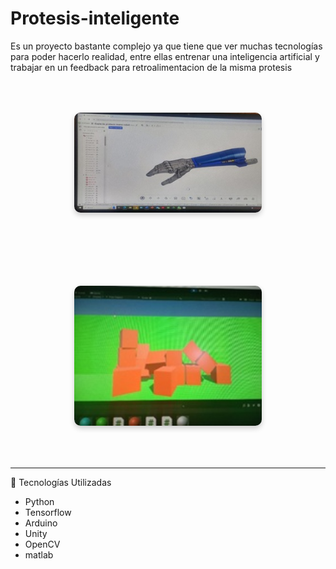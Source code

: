 # Protesis-inteligente
Es un proyecto bastante complejo ya que tiene que ver muchas tecnologías para poder hacerlo realidad, entre ellas entrenar una inteligencia artificial y trabajar en un feedback para retroalimentacion de la misma protesis

<p align="center">
  <img src="Protesis.jpg" alt="Imagen 1" width="300" style="border-radius:10px; box-shadow: 0 4px 8px rgba(0,0,0,0.2); margin:50px;">
</p>

<p align="center">
  <img src="simulador.jpg" alt="Imagen 2" width="300" style="border-radius:10px; box-shadow: 0 4px 8px rgba(0,0,0,0.2); margin:50px;">
</p>

---

🧰 Tecnologías Utilizadas

- Python
- Tensorflow
- Arduino
- Unity
- OpenCV
- matlab
